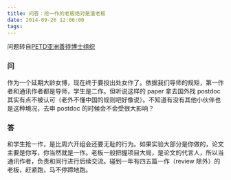 ```yaml
---
title: 问答：抢一作的老板绝对是渣老板
date: 2014-09-26 12:06:00
tags:
---
```


问题转自[PETD亚洲善待博士组织](http://weibo.com/3208245947/BoKPA5For)

### 问
作为一个延期大龄女博，现在终于要投出处女作了。依据我们导师的规矩，第一作者和通讯作者都是导师，学生是二作。但听说这样的 paper 拿去国外找 postdoc 其实有点不被认可（老外不懂中国的规则吧好像说）。不知道有没有其他小伙伴也是这种境况，去申 postdoc 的时候会不会受很大影响？ ​​​​ 

### 答
和学生抢一作，是比周六开组会还要无耻的行为。如果实验大部分是你做的，论文主要是你写，你当然就是一作。老板一般把握项目大局，是论文的代言人，所以当通讯作者，负责和同行进行后续交流。碰到一年有四五篇一作（review 除外）的老板，赶紧跑，马不停蹄地跑。
